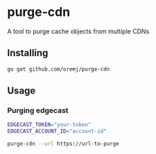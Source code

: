 # purge-cdn
A tool to purge cache objects from multiple CDNs

## Installing
```bash
go get github.com/oremj/purge-cdn
```

## Usage

### Purging edgecast
```bash
EDGECAST_TOKEN="your-token"
EDGECAST_ACCOUNT_ID="account-id"

purge-cdn --url https://url-to-purge
```
